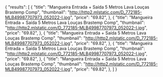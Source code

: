 {
 "results": [
 {
 "title": "Mangueira Entrada + Saída 5 Metros Lava Louças Brastemp Comp",
"thumbnail": "http://http2.mlstatic.com/D_772185-MLB49987707973_052022-I.jpg",
"price": "69.82",
 },
 {
 "title": "Mangueira Entrada + Saída 5 Metros Lava Louças Brastemp Comp",
"thumbnail": "http://http2.mlstatic.com/D_772185-MLB49987707973_052022-I.jpg",
"price": "69.82",
 },
 {
 "title": "Mangueira Entrada + Saída 5 Metros Lava Louças Brastemp Comp",
"thumbnail": "http://http2.mlstatic.com/D_772185-MLB49987707973_052022-I.jpg",
"price": "69.82",
 },
 {
 "title": "Mangueira Entrada + Saída 5 Metros Lava Louças Brastemp Comp",
"thumbnail": "http://http2.mlstatic.com/D_772185-MLB49987707973_052022-I.jpg",
"price": "69.82",
 },
 {
 "title": "Mangueira Entrada + Saída 5 Metros Lava Louças Brastemp Comp",
"thumbnail": "http://http2.mlstatic.com/D_772185-MLB49987707973_052022-I.jpg",
"price": "69.82",
 },
 ]
}

